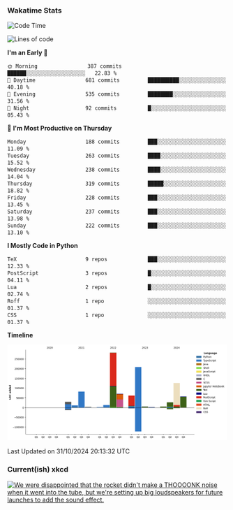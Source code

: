 ### Wakatime Stats
<!--START_SECTION:waka-->
![Code Time](http://img.shields.io/badge/Code%20Time-2%2C919%20hrs%209%20mins-blue)

![Lines of code](https://img.shields.io/badge/From%20Hello%20World%20I%27ve%20Written-988.2%20thousand%20lines%20of%20code-blue)

**I'm an Early 🐤** 

```text
🌞 Morning                387 commits         ██████░░░░░░░░░░░░░░░░░░░   22.83 % 
🌆 Daytime                681 commits         ██████████░░░░░░░░░░░░░░░   40.18 % 
🌃 Evening                535 commits         ████████░░░░░░░░░░░░░░░░░   31.56 % 
🌙 Night                  92 commits          █░░░░░░░░░░░░░░░░░░░░░░░░   05.43 % 
```
📅 **I'm Most Productive on Thursday** 

```text
Monday                   188 commits         ███░░░░░░░░░░░░░░░░░░░░░░   11.09 % 
Tuesday                  263 commits         ████░░░░░░░░░░░░░░░░░░░░░   15.52 % 
Wednesday                238 commits         ████░░░░░░░░░░░░░░░░░░░░░   14.04 % 
Thursday                 319 commits         █████░░░░░░░░░░░░░░░░░░░░   18.82 % 
Friday                   228 commits         ███░░░░░░░░░░░░░░░░░░░░░░   13.45 % 
Saturday                 237 commits         ███░░░░░░░░░░░░░░░░░░░░░░   13.98 % 
Sunday                   222 commits         ███░░░░░░░░░░░░░░░░░░░░░░   13.10 % 
```


**I Mostly Code in Python** 

```text
TeX                      9 repos             ███░░░░░░░░░░░░░░░░░░░░░░   12.33 % 
PostScript               3 repos             █░░░░░░░░░░░░░░░░░░░░░░░░   04.11 % 
Lua                      2 repos             █░░░░░░░░░░░░░░░░░░░░░░░░   02.74 % 
Roff                     1 repo              ░░░░░░░░░░░░░░░░░░░░░░░░░   01.37 % 
CSS                      1 repo              ░░░░░░░░░░░░░░░░░░░░░░░░░   01.37 % 
```



**Timeline**

![Lines of Code chart](https://raw.githubusercontent.com/joshuajeschek/joshuajeschek/main/assets/bar_graph.png)


 Last Updated on 31/10/2024 20:13:32 UTC
<!--END_SECTION:waka-->

### Current(ish) xkcd
<a id="xkcd-a" title="We were disappointed that the rocket didn't make a THOOOONK noise when it went into the tube, but we're setting up big loudspeakers for future launches to add the sound effect." href="https://www.xkcd.com" target="_blank">
        <img align="center" id="xkcd-img" src="https://imgs.xkcd.com/comics/disposal.png" alt="We were disappointed that the rocket didn't make a THOOOONK noise when it went into the tube, but we're setting up big loudspeakers for future launches to add the sound effect." height=300 />
</a>
